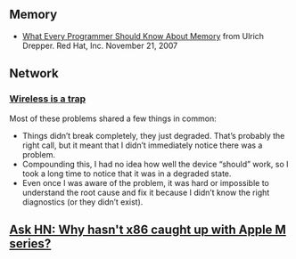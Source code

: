 
## Memory

- [What Every Programmer Should Know About Memory](https://people.freebsd.org/~lstewart/articles/cpumemory.pdf) from Ulrich Drepper. Red Hat, Inc. November 21, 2007

## Network

### [Wireless is a trap](https://www.benkuhn.net/wireless/)

Most of these problems shared a few things in common:

- Things didn’t break completely, they just degraded. That’s probably the right call, but it meant that I didn’t immediately notice there was a problem.
- Compounding this, I had no idea how well the device “should” work, so I took a long time to notice that it was in a degraded state.
- Even once I was aware of the problem, it was hard or impossible to understand the root cause and fix it because I didn’t know the right diagnostics (or they didn’t exist).

## [Ask HN: Why hasn't x86 caught up with Apple M series?](https://news.ycombinator.com/item?id=45019483)
